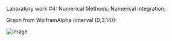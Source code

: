Laboratory work #4:
Numerical Methods; Numerical integration;

Graph from WolframAlpha (interval (0;3.14)):


![image](https://user-images.githubusercontent.com/90827811/151038341-274d098b-a6ea-4d66-8ce5-7b43effc78e6.png)
